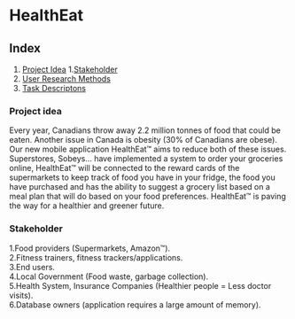# HealthEat

## Index
1. [Project Idea](#project_idea)
      1.[Stakeholder](#stakeholder)
2. [User Research Methods](#user_research_methods)
3. [Task Descriptons](#task_descriptions) 


### Project idea <a name = "project_idea"></a>
Every year, Canadians throw away 2.2 million tonnes of food that could be eaten. Another issue in Canada is obesity (30% of Canadians are obese). Our new mobile application HealthEat™ aims to reduce both of these issues. Superstores, Sobeys… have implemented a system to order your groceries online, HealthEat™ will be connected to the reward cards of the supermarkets to keep track of food you have in your fridge, the food you have purchased and has the ability to suggest a grocery list based on a meal plan that will do based on your food preferences. HealthEat™ is paving the way for a healthier and greener future.

### Stakeholder <a name = "stakeholder"></a>
1.Food providers (Supermarkets, Amazon™).<br />
2.Fitness trainers, fitness trackers/applications.<br />
3.End users.<br />
4.Local Government (Food waste, garbage collection).<br />
5.Health System, Insurance Companies (Healthier people = Less doctor visits).<br />
6.Database owners (application requires a large amount of memory).<br />


